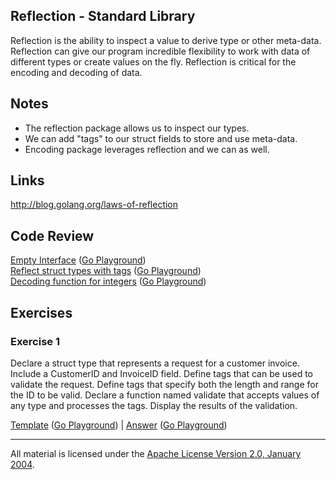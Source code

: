 ## Reflection - Standard Library

Reflection is the ability to inspect a value to derive type or other meta-data. Reflection can give our program incredible flexibility to work with data of different types or create values on the fly. Reflection is critical for the encoding and decoding of data.

## Notes

* The reflection package allows us to inspect our types.
* We can add "tags" to our struct fields to store and use meta-data.
* Encoding package leverages reflection and we can as well.

## Links

http://blog.golang.org/laws-of-reflection

## Code Review

[Empty Interface](example1/example1.go) ([Go Playground](https://play.golang.org/p/OSeD9F_P46))  
[Reflect struct types with tags](example2/example2.go) ([Go Playground](https://play.golang.org/p/fSMITKsv3p))  
[Decoding function for integers](example3/example3.go) ([Go Playground](https://play.golang.org/p/bWQ6hiVECQ))

## Exercises

### Exercise 1
Declare a struct type that represents a request for a customer invoice. Include a CustomerID and InvoiceID field. Define tags that can be used to validate the request. Define tags that specify both the length and range for the ID to be valid. Declare a function named validate that accepts values of any type and processes the tags. Display the results of the validation.

[Template](exercises/template1/template1.go) ([Go Playground](http://play.golang.org/p/lgMQHWpZul)) | 
[Answer](exercises/exercise1/exercise1.go) ([Go Playground](http://play.golang.org/p/xy-wyPrsjz))
___
All material is licensed under the [Apache License Version 2.0, January 2004](http://www.apache.org/licenses/LICENSE-2.0).
